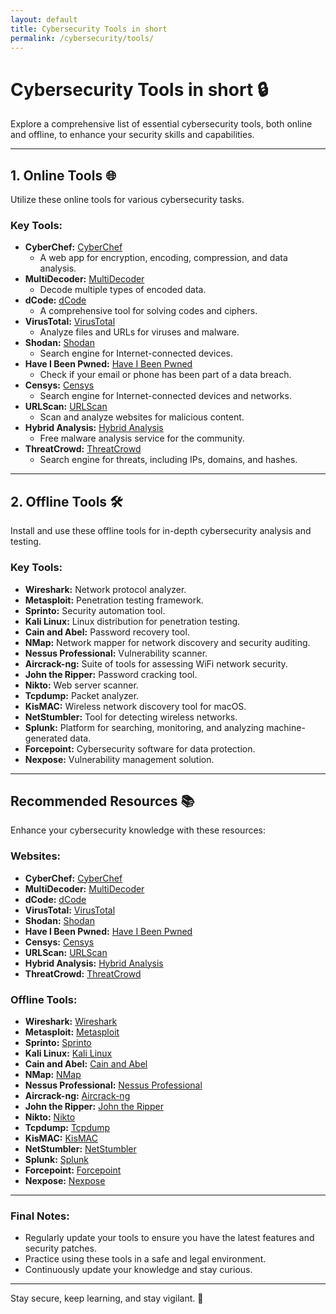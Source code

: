```yaml
---
layout: default
title: Cybersecurity Tools in short
permalink: /cybersecurity/tools/
---
```


# Cybersecurity Tools in short 🔒

Explore a comprehensive list of essential cybersecurity tools, both online and offline, to enhance your security skills and capabilities.

---

## 1. Online Tools 🌐
Utilize these online tools for various cybersecurity tasks.

### Key Tools:
- **CyberChef:** [CyberChef](https://gchq.github.io/CyberChef/)
  - A web app for encryption, encoding, compression, and data analysis.
- **MultiDecoder:** [MultiDecoder](https://www.cachesleuth.com/multidecoder/)
  - Decode multiple types of encoded data.
- **dCode:** [dCode](https://www.dcode.fr/en)
  - A comprehensive tool for solving codes and ciphers.
- **VirusTotal:** [VirusTotal](https://www.virustotal.com)
  - Analyze files and URLs for viruses and malware.
- **Shodan:** [Shodan](https://www.shodan.io)
  - Search engine for Internet-connected devices.
- **Have I Been Pwned:** [Have I Been Pwned](https://haveibeenpwned.com)
  - Check if your email or phone has been part of a data breach.
- **Censys:** [Censys](https://censys.io)
  - Search engine for Internet-connected devices and networks.
- **URLScan:** [URLScan](https://urlscan.io)
  - Scan and analyze websites for malicious content.
- **Hybrid Analysis:** [Hybrid Analysis](https://www.hybrid-analysis.com)
  - Free malware analysis service for the community.
- **ThreatCrowd:** [ThreatCrowd](https://www.threatcrowd.org)
  - Search engine for threats, including IPs, domains, and hashes.

---

## 2. Offline Tools 🛠️
Install and use these offline tools for in-depth cybersecurity analysis and testing.

### Key Tools:
- **Wireshark:** Network protocol analyzer.
- **Metasploit:** Penetration testing framework.
- **Sprinto:** Security automation tool.
- **Kali Linux:** Linux distribution for penetration testing.
- **Cain and Abel:** Password recovery tool.
- **NMap:** Network mapper for network discovery and security auditing.
- **Nessus Professional:** Vulnerability scanner.
- **Aircrack-ng:** Suite of tools for assessing WiFi network security.
- **John the Ripper:** Password cracking tool.
- **Nikto:** Web server scanner.
- **Tcpdump:** Packet analyzer.
- **KisMAC:** Wireless network discovery tool for macOS.
- **NetStumbler:** Tool for detecting wireless networks.
- **Splunk:** Platform for searching, monitoring, and analyzing machine-generated data.
- **Forcepoint:** Cybersecurity software for data protection.
- **Nexpose:** Vulnerability management solution.

---

## Recommended Resources 📚
Enhance your cybersecurity knowledge with these resources:

### Websites:
- **CyberChef:** [CyberChef](https://gchq.github.io/CyberChef/)
- **MultiDecoder:** [MultiDecoder](https://www.cachesleuth.com/multidecoder/)
- **dCode:** [dCode](https://www.dcode.fr/en)
- **VirusTotal:** [VirusTotal](https://www.virustotal.com)
- **Shodan:** [Shodan](https://www.shodan.io)
- **Have I Been Pwned:** [Have I Been Pwned](https://haveibeenpwned.com)
- **Censys:** [Censys](https://censys.io)
- **URLScan:** [URLScan](https://urlscan.io)
- **Hybrid Analysis:** [Hybrid Analysis](https://www.hybrid-analysis.com)
- **ThreatCrowd:** [ThreatCrowd](https://www.threatcrowd.org)

### Offline Tools:
- **Wireshark:** [Wireshark](https://www.wireshark.org)
- **Metasploit:** [Metasploit](https://www.metasploit.com)
- **Sprinto:** [Sprinto](https://www.sprinto.com)
- **Kali Linux:** [Kali Linux](https://www.kali.org)
- **Cain and Abel:** [Cain and Abel](https://www.oxid.it/cain.html)
- **NMap:** [NMap](https://nmap.org)
- **Nessus Professional:** [Nessus Professional](https://www.tenable.com/products/nessus)
- **Aircrack-ng:** [Aircrack-ng](https://www.aircrack-ng.org)
- **John the Ripper:** [John the Ripper](https://www.openwall.com/john/)
- **Nikto:** [Nikto](https://cirt.net/Nikto2)
- **Tcpdump:** [Tcpdump](https://www.tcpdump.org)
- **KisMAC:** [KisMAC](https://kismac-ng.org)
- **NetStumbler:** [NetStumbler](http://www.stumbler.net)
- **Splunk:** [Splunk](https://www.splunk.com)
- **Forcepoint:** [Forcepoint](https://www.forcepoint.com)
- **Nexpose:** [Nexpose](https://www.rapid7.com/products/nexpose/)

---

### Final Notes:
- Regularly update your tools to ensure you have the latest features and security patches.
- Practice using these tools in a safe and legal environment.
- Continuously update your knowledge and stay curious.

---

Stay secure, keep learning, and stay vigilant. 🚀